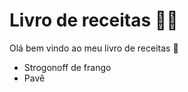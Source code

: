 # Livro de receitas :man_cook:

Olá bem vindo ao meu livro de receitas :wave:

- Strogonoff de frango
- Pavê